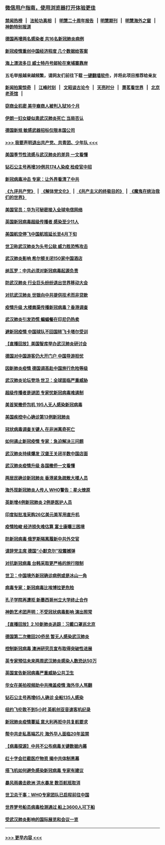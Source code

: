 ### [微信用户指南，使用浏览器打开体验更佳](https://github.com/gfw-breaker/banned-news1/blob/master/indexes/wechat-guide.md?t=0)
#### [禁闻热榜](热点新闻.md?t=0)  &nbsp;&nbsp;|&nbsp;&nbsp; [法轮功真相](https://github.com/gfw-breaker/truth/blob/master/README.md?t=0) &nbsp;&nbsp;|&nbsp;&nbsp; [明慧二十周年报告](https://github.com/gfw-breaker/mh-reports/blob/master/README.md?t=0) &nbsp;&nbsp;|&nbsp;&nbsp;[明慧期刊](https://github.com/gfw-breaker/mh-qikan) &nbsp;&nbsp;|&nbsp;&nbsp; [明慧海外之窗](https://github.com/gfw-breaker/mh-news/blob/master/README.md?t=0) &nbsp;&nbsp;|&nbsp;&nbsp; [神韵特别报道](https://github.com/gfw-breaker/mh-news/blob/master/shenyun.md?t=0)
#### [德国再增两名感染者 共16名新冠肺炎病例](../pages/nsc418/n11864293.md?t=02130302) 
#### [新冠疫情重创中国经济程度 几个数据给答案](../pages/nsc418/n11864203.md?t=02130302) 
#### [海上漂流多日 威士特丹号邮轮在柬埔寨靠岸](../pages/nsc418/n11864029.md?t=02130302) 
#### 五毛举报越来越频繁，请网友们前往下载 [一键翻墙软件](https://github.com/gfw-breaker/ssr-accounts)，并将此项目推荐给亲友
#### [新闻拍案惊奇](https://github.com/gfw-breaker/banned-news1/blob/master/pages/link4.md) &nbsp;&nbsp;|&nbsp;&nbsp; [江峰时刻](https://github.com/gfw-breaker/banned-news1/blob/master/pages/link4.md) &nbsp;&nbsp;|&nbsp;&nbsp; [文昭谈古论今](https://github.com/gfw-breaker/banned-news1/blob/master/pages/link4.md) &nbsp;&nbsp;|&nbsp;&nbsp; [天亮时分](https://github.com/gfw-breaker/banned-news1/blob/master/pages/link4.md) &nbsp;&nbsp;|&nbsp;&nbsp; [萧茗看世界](https://github.com/gfw-breaker/banned-news1/blob/master/pages/link4.md) &nbsp;&nbsp;|&nbsp;&nbsp; [北京老茶馆](https://github.com/gfw-breaker/banned-news1/blob/master/pages/link4.md) &nbsp;&nbsp;|&nbsp;&nbsp; 
#### [窃商业机密 美华裔商人被判入狱16个月](../pages/nsc418/n11863911.md?t=02130302) 
#### [伊朗一妇女疑似患武汉肺炎死亡 当局否认](../pages/nsc418/n11863650.md?t=02130302) 
#### [德国新规 敏感武器招标仅限本国公司](../pages/nsc418/n11863509.md?t=02130302) 
#### [>>> 我要声明退出共产党、共青团、少年队 <<<](https://github.com/begood0513/goodnews/blob/master/quit/letter.md) 
#### [美国季节性流感与武汉肺炎的差异 一文看懂](../pages/nsc418/n11862428.md?t=02130302) 
#### [钻石公主号再增39例共174人染疫 检疫官中招](../pages/nsc418/n11862422.md?t=02130302) 
#### [新冠病毒冲击 专家：让外界看清了中共](../pages/nsc418/n11862280.md?t=02130302) 
#### [《九评共产党》](https://github.com/begood0513/9ping.md/blob/master/README.md) &nbsp;|&nbsp; [《解体党文化》](../../../../jtdwh.md/blob/master/README.md)  &nbsp;|&nbsp; [《共产主义的终极目的》](../../../../gczydzjmd.md/blob/master/README.md) &nbsp;|&nbsp; [《魔鬼在统治我们的世界》](../../../../mgztzwmdsj.md/blob/master/README.md) 
#### [美国官员：华为可秘密接入全球电信网络](../pages/nsc418/n11862122.md?t=02130302) 
#### [英国新冠病毒超级传播者 感染至少11人](../pages/nsc418/n11862023.md?t=02130302) 
#### [美国航空停飞中国航班延长至4月下旬](../pages/nsc418/n11861970.md?t=02130302) 
#### [世卫称武汉肺炎为头号公敌 威力胜恐怖攻击](../pages/nsc418/n11861982.md?t=02130302) 
#### [武汉肺炎影响 希尔顿关闭150家中国酒店](../pages/nsc418/n11859887.md?t=02130302) 
#### [纳瓦罗：中共必须对新冠病毒起源负责](../pages/nsc418/n11861810.md?t=02130302) 
#### [防武汉肺炎 行业巨头纷纷退出世界移动大会](../pages/nsc418/n11861795.md?t=02130302) 
#### [对抗武汉肺炎 世银向中共提供技术而非贷款](../pages/nsc418/n11861652.md?t=02130302) 
#### [疫情升级 大楼粪渠传播新冠病毒？香港调查](../pages/nsc418/n11861556.md?t=02130302) 
#### [武汉肺炎引发恐慌 蝙蝠餐在印尼仍热卖](../pages/nsc418/n11861352.md?t=02130302) 
#### [避新冠疫情 中国球队不回国转飞卡塔尔受训](../pages/nsc418/n11861447.md?t=02130302) 
#### [【直播回放】美国智库举办武汉肺炎研讨会](../pages/nsc418/n11859838.md?t=02130302) 
#### [德国对中国游客仍大开门户 中国导游担忧](../pages/nsc418/n11861144.md?t=02130302) 
#### [因新肺炎疫情 德国调高赴中国旅行危险等级](../pages/nsc418/n11861064.md?t=02130302) 
#### [武汉肺炎论坛登场 世卫：全球面临严重威胁](../pages/nsc418/n11860999.md?t=02130302) 
#### [超级传播者是谜团 专家忧新冠病毒难遏制](../pages/nsc418/n11859686.md?t=02130302) 
#### [美首架撤侨包机 195人无人感染新冠病毒](../pages/nsc418/n11859908.md?t=02130302) 
#### [美国疾控中心确诊第13例新冠肺炎](../pages/nsc418/n11859966.md?t=02130302) 
#### [冠状病毒调查关键人 在非洲离奇死亡](../pages/nsc418/n11859798.md?t=02130302) 
#### [如何遏止新冠疫情 专家：急迫解决三问题](../pages/nsc418/n11859685.md?t=02130302) 
#### [武汉肺炎持续爆发 汉堡王关闭半数中国店面](../pages/nsc418/n11859365.md?t=02130302) 
#### [武汉肺炎疫情升级 各国撤侨一文看懂](../pages/nsc418/n11859313.md?t=02130302) 
#### [两居民确诊新冠肺炎 香港紧急疏散大楼人员](../pages/nsc418/n11859332.md?t=02130302) 
#### [海外现新冠肺炎人传人 WHO警告：星火燎原](../pages/nsc418/n11859252.md?t=02130302) 
#### [英新增4例新冠肺炎 2例是医护人员](../pages/nsc418/n11856625.md?t=02130302) 
#### [印度拟批准采购26亿美元美军用直升机](../pages/nsc418/n11859143.md?t=02130302) 
#### [疫情险峻 经济损失难估算 富士康曝三困境](../pages/nsc418/n11859120.md?t=02130302) 
#### [防新冠病毒 俄罗斯隔离履新中共外交官](../pages/nsc418/n11859079.md?t=02130302) 
#### [请辞党主席 德国“小默克尔”投震撼弹](../pages/nsc418/n11858583.md?t=02130302) 
#### [对抗新冠病毒 台韩采取更严格的旅行限制](../pages/nsc418/n11858936.md?t=02130302) 
#### [世卫：中国境外新冠确诊病例或是冰山一角](../pages/nsc418/n11858781.md?t=02130302) 
#### [病毒专家：新冠病毒比埃博拉更危险](../pages/nsc418/n11858572.md?t=02130302) 
#### [孔子学院再遭拒 新墨西哥州立大学终止合作](../pages/nsc418/n11858661.md?t=02130302) 
#### [神韵艺术团声明：不受冠状病毒影响 演出照常](../pages/nsc418/n11858801.md?t=02130302) 
#### [【直播回放】2.10新肺炎追踪：习戴口罩巡北京](../pages/nsc418/n11858548.md?t=02130302) 
#### [德国第二次撤回20侨民 暂无人感染武汉肺炎](../pages/nsc418/n11858633.md?t=02130302) 
#### [控制新冠病毒 澳洲研究员宣布取得突破性进展](../pages/nsc418/n11858505.md?t=02130302) 
#### [英专家预估未来两周武汉肺炎感染人数恐达50万](../pages/nsc418/n11857886.md?t=02130302) 
#### [英国宣告新冠病毒严重威胁公共卫生](../pages/nsc418/n11858285.md?t=02130302) 
#### [华女在美拍视频助中共掩盖疫情 海外华人骂翻](../pages/nsc418/n11857407.md?t=02130302) 
#### [钻石公主号再增65人确诊 全船135人感染](../pages/nsc418/n11857366.md?t=02130302) 
#### [纽约飞伦敦不到5小时 英航创亚音速客机纪录](../pages/nsc418/n11857405.md?t=02130302) 
#### [新冠肺炎疫情蔓延 意大利再拒中共复航要求](../pages/nsc418/n11857200.md?t=02130302) 
#### [帮中共走私高端芯片 海外华人面临20年监禁](../pages/nsc418/n11855016.md?t=02130302) 
#### [【病毒探源】中共不公布病毒关键数据内幕](../pages/nsc418/n11856584.md?t=02130302) 
#### [红十字会拦截医疗物资 揭中共体制黑幕](../pages/nsc418/n11856750.md?t=02130302) 
#### [搭飞机如何避免感染新冠病毒 专家有建议](../pages/nsc418/n11853427.md?t=02130302) 
#### [暴风雨袭击欧洲 洪水暴发 数百航班取消](../pages/nsc418/n11856453.md?t=02130302) 
#### [世卫总干事：WHO专家团队已启程前往中国](../pages/nsc418/n11856612.md?t=02130302) 
#### [世界梦号船员病毒检测通过 船上3600人可下船](../pages/nsc418/n11856520.md?t=02130302) 
#### [受武汉肺炎影响的国际展览和会议一览](../pages/nsc418/n11856420.md?t=02130302) 

----
#### [ >>> 更早内容 <<< ](../indexes/nsc418-earlier.md)
